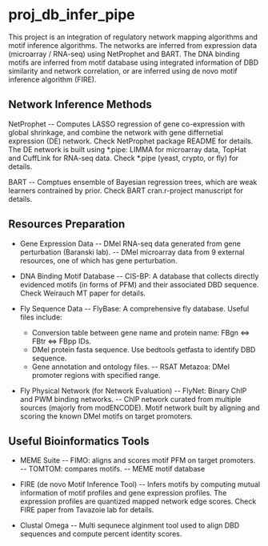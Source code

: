 # proj_db_infer_pipe

This project is an integration of regulatory network mapping algorithms and motif inference algorithms. The networks are inferred from expression data (microarray / RNA-seq) using NetProphet and BART. The DNA binding motifs are inferred from motif database using integrated information of DBD similarity and network correlation, or are inferred using de novo motif inference algorithm (FIRE). 


## Network Inference Methods

NetProphet 
-- Computes LASSO regression of gene co-expression with global shrinkage, and combine the network with gene differnetial expression (DE) network. Check NetProphet package README for details. The DE network is built using *.pipe: LIMMA for microarray data, TopHat and CuffLink for RNA-seq data. Check *.pipe (yeast, crypto, or fly) for details.

BART
-- Comptues ensemble of Bayesian regression trees, which are weak learners contrained by prior. Check BART cran.r-project manuscript for details.


## Resources Preparation

* Gene Expression Data
-- DMel RNA-seq data generated from gene perturbation (Baranski lab).
-- DMel microarray data from 9 external resources, one of which has gene perturbation. 

* DNA Binding Motif Database
-- CIS-BP: A database that collects directly evidenced motifs (in forms of PFM) and their associated DBD sequence. Check Weirauch MT paper for details.

* Fly Sequence Data
-- FlyBase: A comprehensive fly database. Useful files include:
	- Conversion table between gene name and protein name: FBgn <=> FBtr <=> FBpp IDs.
	- DMel protein fasta sequence. Use bedtools getfasta to identify DBD sequence.
	- Gene annotation and ontology files.
-- RSAT Metazoa: DMel promoter regions with specified range. 

* Fly Physical Network (for Network Evaluation)
-- FlyNet: Binary ChIP and PWM binding networks.
-- ChIP network curated from multiple sources (majorly from modENCODE).
   Motif network built by aligning and scoring the known DMel motifs on target promoters.


## Useful Bioinformatics Tools

* MEME Suite
-- FIMO: aligns and scores motif PFM on target promoters.
-- TOMTOM: compares motifs.
-- MEME motif database

* FIRE (de novo Motif Inference Tool)
-- Infers motifs by computing mutual information of motif profiles and gene expression profiles. The expression profiles are quantized mapped network edge scores. Check FIRE paper from Tavazoie lab for details.

* Clustal Omega
-- Multi sequnece alginment tool used to align DBD sequences and compute percent identity scores.
